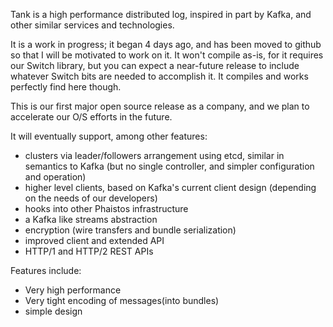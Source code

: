 Tank is a high performance distributed log, inspired in part by Kafka, and other similar services and technologies. 

It is a work in progress; it began 4 days ago, and has been moved to github so that I will be motivated to work on it.
It won't compile as-is, for it requires our Switch library, but you can expect a near-future release to include whatever Switch bits are needed to accomplish it.
It compiles and works perfectly find here though.


This is our first major open source release as a company, and we plan to accelerate our O/S efforts in the future.

It will eventually support, among other features:
- clusters via leader/followers arrangement using etcd, similar in semantics to Kafka (but no single controller, and simpler configuration and operation)
- higher level clients, based on Kafka's current client design (depending on the needs of our developers)
- hooks into other Phaistos infrastructure
- a Kafka like streams abstraction
- encryption (wire transfers and bundle serialization)
- improved client and extended API
- HTTP/1 and HTTP/2 REST APIs


Features include:
- Very high performance
- Very tight encoding of messages(into bundles)
- simple design
